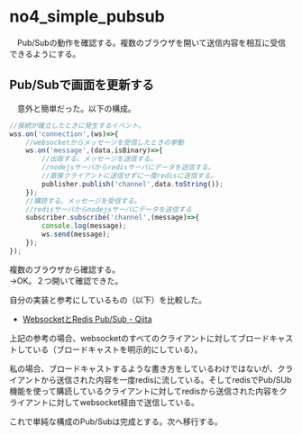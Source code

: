 # no4_simple_pubsub
　Pub/Subの動作を確認する。複数のブラウザを開いて送信内容を相互に受信できるようにする。

## Pub/Subで画面を更新する
　意外と簡単だった。以下の構成。

```js
//接続が確立したときに発生するイベント。
wss.on('connection',(ws)=>{
    //websocketからメッセージを受信したときの挙動
    ws.on('message',(data,isBinary)=>{
        //出版する。メッセージを送信する。
        //nodejsサーバからredisサーバにデータを送信する。
        //直接クライアントに送信せずに一度redisに送信する。
        publisher.publish('channel',data.toString());
    });
    //購読する。メッセージを受信する。
    //redisサーバからnodejsサーバにデータを送信する
    subscriber.subscribe('channel',(message)=>{
        console.log(message);
        ws.send(message);
    });
});
```

複数のブラウザから確認する。  
→OK。２つ開いて確認できた。

自分の実装と参考にしているもの（以下）を比較した。
- [WebsocketとRedis Pub/Sub - Qiita](https://qiita.com/satofujino/items/7bf4b99e2176f63ca7ef)

上記の参考の場合、websocketのすべてのクライアントに対してブロードキャストしている（ブロードキャストを明示的にしている）。

私の場合、ブロードキャストするような書き方をしているわけではないが、クライアントから送信された内容を一度redisに流している。そしてredisでPub/SUb機能を使って購読しているクライアントに対してredisから送信された内容をクライアントに対してwebsocket経由で送信している。

これで単純な構成のPub/Subは完成とする。次へ移行する。